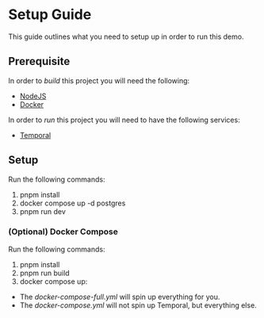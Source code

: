 # Setup Guide

This guide outlines what you need to setup up in order to run this demo.

## Prerequisite

In order to *build* this project you will need the following:

- [NodeJS](https://nodejs.org/en)
- [Docker](https://docs.docker.com/get-started/get-docker/)

In order to *run* this project you will need to have the following services:

- [Temporal](https://docs.temporal.io/cli#start-dev-server)

## Setup

Run the following commands:
1. pnpm install
1. docker compose up -d postgres
1. pnpm run dev

### (Optional) Docker Compose

Run the following commands:
1. pnpm install
1. pnpm run build
1. docker compose up:
- The *docker-compose-full.yml* will spin up everything for you.
- The *docker-compose.yml* will not spin up Temporal, but everything else.
